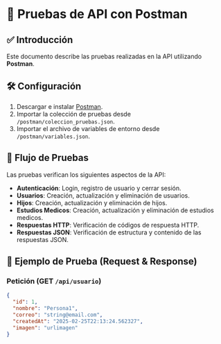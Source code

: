 # 📌 Pruebas de API con Postman

## ✅ Introducción

Este documento describe las pruebas realizadas en la API utilizando **Postman**.

## 🛠️ Configuración

1. Descargar e instalar [Postman](https://www.postman.com/downloads/).
2. Importar la colección de pruebas desde `/postman/coleccion_pruebas.json`.
3. Importar el archivo de variables de entorno desde `/postman/variables.json`.

## 🔄 Flujo de Pruebas

Las pruebas verifican los siguientes aspectos de la API:

- **Autenticación**: Login, registro de usuario y cerrar sesión.
- **Usuarios**: Creación, actualización y eliminación de usuarios.
- **Hijos**: Creación, actualización y eliminación de hijos.
- **Estudios Medicos**: Creación, actualización y eliminación de estudios medicos.
- **Respuestas HTTP**: Verificación de códigos de respuesta HTTP.
- **Respuestas JSON**: Verificación de estructura y contenido de las respuestas JSON.

## 📄 Ejemplo de Prueba (Request & Response)

### **Petición (GET `/api/usuario`)**

```json
{
  "id": 1,
  "nombre": "Persona1",
  "correo": "string@email.com",
  "createdAt": "2025-02-25T22:13:24.562327",
  "imagen": "urlimagen"
}
```
